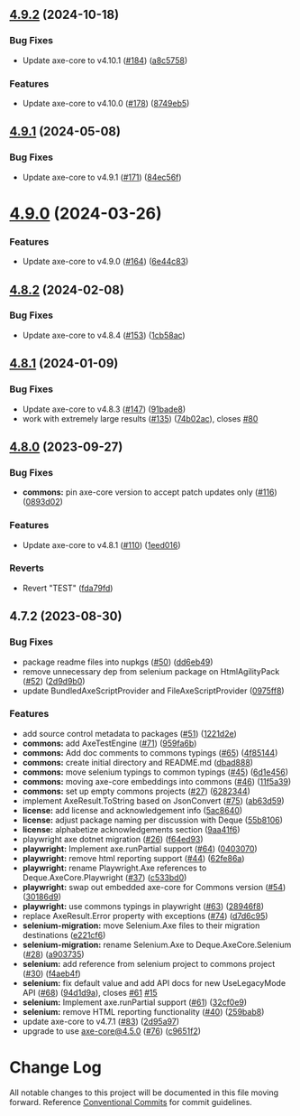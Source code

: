 ## [4.9.2](https://github.com/dequelabs/axe-core-nuget/compare/v4.9.1...v4.9.2) (2024-10-18)


### Bug Fixes

* Update axe-core to v4.10.1 ([#184](https://github.com/dequelabs/axe-core-nuget/issues/184)) ([a8c5758](https://github.com/dequelabs/axe-core-nuget/commit/a8c5758d840b21b9bffbba834f43648fcea4ad51))


### Features

* Update axe-core to v4.10.0 ([#178](https://github.com/dequelabs/axe-core-nuget/issues/178)) ([8749eb5](https://github.com/dequelabs/axe-core-nuget/commit/8749eb59fd8ebd2b9d1cc428787db479ae12346e))



## [4.9.1](https://github.com/dequelabs/axe-core-nuget/compare/v4.9.0...v4.9.1) (2024-05-08)


### Bug Fixes

* Update axe-core to v4.9.1 ([#171](https://github.com/dequelabs/axe-core-nuget/issues/171)) ([84ec56f](https://github.com/dequelabs/axe-core-nuget/commit/84ec56f47e256e46c1b35e7cfee0e36338a00de8))



# [4.9.0](https://github.com/dequelabs/axe-core-nuget/compare/v4.8.2...v4.9.0) (2024-03-26)


### Features

* Update axe-core to v4.9.0 ([#164](https://github.com/dequelabs/axe-core-nuget/issues/164)) ([6e44c83](https://github.com/dequelabs/axe-core-nuget/commit/6e44c830aa8639ec1063973927fd7fea7720e36f))



## [4.8.2](https://github.com/dequelabs/axe-core-nuget/compare/v4.8.1...v4.8.2) (2024-02-08)


### Bug Fixes

* Update axe-core to v4.8.4 ([#153](https://github.com/dequelabs/axe-core-nuget/issues/153)) ([1cb58ac](https://github.com/dequelabs/axe-core-nuget/commit/1cb58ac95b55b4847d070071ef0ba47af7590610))



## [4.8.1](https://github.com/dequelabs/axe-core-nuget/compare/v4.8.0...v4.8.1) (2024-01-09)


### Bug Fixes

* Update axe-core to v4.8.3 ([#147](https://github.com/dequelabs/axe-core-nuget/issues/147)) ([91bade8](https://github.com/dequelabs/axe-core-nuget/commit/91bade81f0af324d63e1abe52d84d0466ea13006))
* work with extremely large results ([#135](https://github.com/dequelabs/axe-core-nuget/issues/135)) ([74b02ac](https://github.com/dequelabs/axe-core-nuget/commit/74b02ac75c0b906152d9d70eee8f5f33a6bdb66a)), closes [#80](https://github.com/dequelabs/axe-core-nuget/issues/80)



## [4.8.0](https://github.com/dequelabs/axe-core-nuget/compare/v4.7.2...v4.8.0) (2023-09-27)


### Bug Fixes

* **commons:** pin axe-core version to accept patch updates only ([#116](https://github.com/dequelabs/axe-core-nuget/issues/116)) ([0893d02](https://github.com/dequelabs/axe-core-nuget/commit/0893d02ad88a97e7792424c56383e6516ebef50a))


### Features

* Update axe-core to v4.8.1 ([#110](https://github.com/dequelabs/axe-core-nuget/issues/110)) ([1eed016](https://github.com/dequelabs/axe-core-nuget/commit/1eed016be84badd1cf39ba7fbc4be6d81ae09280))


### Reverts

* Revert "TEST" ([fda79fd](https://github.com/dequelabs/axe-core-nuget/commit/fda79fd7c340830998ef840a8db82ad0adc8bd31))

## 4.7.2 (2023-08-30)


### Bug Fixes

* package readme files into nupkgs ([#50](https://github.com/dequelabs/axe-core-nuget/issues/50)) ([dd6eb49](https://github.com/dequelabs/axe-core-nuget/commit/dd6eb4983f76b3553efff0f4f80848fd39a025e4))
* remove unnecessary dep from selenium package on HtmlAgilityPack ([#52](https://github.com/dequelabs/axe-core-nuget/issues/52)) ([2d9d9b0](https://github.com/dequelabs/axe-core-nuget/commit/2d9d9b0eb1b28e5a0c4ace28060ca6556dc68f5b))
* update BundledAxeScriptProvider and FileAxeScriptProvider ([0975ff8](https://github.com/dequelabs/axe-core-nuget/commit/0975ff84bc8f0bef85b2f2e1dc0675313f7ac541))


### Features

* add source control metadata to packages ([#51](https://github.com/dequelabs/axe-core-nuget/issues/51)) ([1221d2e](https://github.com/dequelabs/axe-core-nuget/commit/1221d2ed8fc2d098a7678c394666899231aaf8da))
* **commons:** add AxeTestEngine ([#71](https://github.com/dequelabs/axe-core-nuget/issues/71)) ([959fa6b](https://github.com/dequelabs/axe-core-nuget/commit/959fa6b91e23790bd5a1c0e3bb9f0db98c417513))
* **commons:** Add doc comments to commons typings ([#65](https://github.com/dequelabs/axe-core-nuget/issues/65)) ([4f85144](https://github.com/dequelabs/axe-core-nuget/commit/4f851444647ce985757c9219f0e9dee5eccc6cd5))
* **commons:** create initial directory and README.md ([dbad888](https://github.com/dequelabs/axe-core-nuget/commit/dbad888bfa98785b9d725c3cc12cf8a0f265abcc))
* **commons:** move selenium typings to common typings ([#45](https://github.com/dequelabs/axe-core-nuget/issues/45)) ([6d1e456](https://github.com/dequelabs/axe-core-nuget/commit/6d1e45656b812a69676a5f3224a433c6839a1c15))
* **commons:** moving axe-core embeddings into commons ([#46](https://github.com/dequelabs/axe-core-nuget/issues/46)) ([11f5a39](https://github.com/dequelabs/axe-core-nuget/commit/11f5a39ace9ea6f4266c4519f1b2b82e987149de))
* **commons:** set up empty commons projects ([#27](https://github.com/dequelabs/axe-core-nuget/issues/27)) ([6282344](https://github.com/dequelabs/axe-core-nuget/commit/62823449308b4e15139c4620b29537b134300f30))
* implement AxeResult.ToString based on JsonConvert ([#75](https://github.com/dequelabs/axe-core-nuget/issues/75)) ([ab63d59](https://github.com/dequelabs/axe-core-nuget/commit/ab63d599f02d6a5b0535a8a4290e9d0a8c8482bd))
* **license:** add license and acknowledgement info ([5ac8640](https://github.com/dequelabs/axe-core-nuget/commit/5ac86408bed1524e78fff206cfb44be8e249bd20))
* **license:** adjust package naming per discussion with Deque ([55b8106](https://github.com/dequelabs/axe-core-nuget/commit/55b810606fa94a1e00bc750476211192a0834d70))
* **license:** alphabetize acknowledgements section ([9aa41f6](https://github.com/dequelabs/axe-core-nuget/commit/9aa41f6a36bb0f045a3eaae69e90d4e4fbec3444))
* playwright axe dotnet migration ([#26](https://github.com/dequelabs/axe-core-nuget/issues/26)) ([f64ed93](https://github.com/dequelabs/axe-core-nuget/commit/f64ed935b429070b7926db1254ec1fbbc74cfc34))
* **playwright:** Implement axe.runPartial support ([#64](https://github.com/dequelabs/axe-core-nuget/issues/64)) ([0403070](https://github.com/dequelabs/axe-core-nuget/commit/0403070ac021fd159d41773eb3ab26e66628d328))
* **playwright:** remove html reporting support ([#44](https://github.com/dequelabs/axe-core-nuget/issues/44)) ([62fe86a](https://github.com/dequelabs/axe-core-nuget/commit/62fe86a13b52433d133b611a315d3d69f87a0db6))
* **playwright:** rename Playwright.Axe references to Deque.AxeCore.Playwright ([#37](https://github.com/dequelabs/axe-core-nuget/issues/37)) ([c533bd0](https://github.com/dequelabs/axe-core-nuget/commit/c533bd0263beb00c020134dce638fd7c2cce4f64))
* **playwright:** swap out embedded axe-core for Commons version ([#54](https://github.com/dequelabs/axe-core-nuget/issues/54)) ([30186d9](https://github.com/dequelabs/axe-core-nuget/commit/30186d95afbc4152bbbc70d683e2651a31f95dfd))
* **playwright:** use commons typings in playwright ([#63](https://github.com/dequelabs/axe-core-nuget/issues/63)) ([28946f8](https://github.com/dequelabs/axe-core-nuget/commit/28946f8df39da8cb106e9ceba176dca5f337d33f))
* replace AxeResult.Error property with exceptions ([#74](https://github.com/dequelabs/axe-core-nuget/issues/74)) ([d7d6c95](https://github.com/dequelabs/axe-core-nuget/commit/d7d6c957bb94208c79e4d9c4562c3dd5235012f2))
* **selenium-migration:** move Selenium.Axe files to their migration destinations ([e221cf6](https://github.com/dequelabs/axe-core-nuget/commit/e221cf6b3cab0710abe90fa0a59ec8d76e2fb274))
* **selenium-migration:** rename Selenium.Axe to Deque.AxeCore.Selenium ([#28](https://github.com/dequelabs/axe-core-nuget/issues/28)) ([a903735](https://github.com/dequelabs/axe-core-nuget/commit/a903735185139ff585cea218b12a19be4598e3cc))
* **selenium:** add reference from selenium project to commons project ([#30](https://github.com/dequelabs/axe-core-nuget/issues/30)) ([f4aeb4f](https://github.com/dequelabs/axe-core-nuget/commit/f4aeb4fa83661e5a5b612abb25997c379919bbde))
* **selenium:** fix default value and add API docs for new UseLegacyMode API ([#68](https://github.com/dequelabs/axe-core-nuget/issues/68)) ([94d1d9a](https://github.com/dequelabs/axe-core-nuget/commit/94d1d9a3806cf166af5c79000c57ce53a378177a)), closes [#61](https://github.com/dequelabs/axe-core-nuget/issues/61) [#15](https://github.com/dequelabs/axe-core-nuget/issues/15)
* **selenium:** Implement axe.runPartial support ([#61](https://github.com/dequelabs/axe-core-nuget/issues/61)) ([32cf0e9](https://github.com/dequelabs/axe-core-nuget/commit/32cf0e919ee14837bd89074827cabe9824fc7b76))
* **selenium:** remove HTML reporting functionality ([#40](https://github.com/dequelabs/axe-core-nuget/issues/40)) ([259bab8](https://github.com/dequelabs/axe-core-nuget/commit/259bab872c86eabedcf3a04f5bfcf764bf38d00e))
* update axe-core to v4.7.1 ([#83](https://github.com/dequelabs/axe-core-nuget/issues/83)) ([2d95a97](https://github.com/dequelabs/axe-core-nuget/commit/2d95a97ac62d42a9a0b4617bbaa1c3c92aa3d5e9))
* upgrade to use axe-core@4.5.0 ([#76](https://github.com/dequelabs/axe-core-nuget/issues/76)) ([c9651f2](https://github.com/dequelabs/axe-core-nuget/commit/c9651f2c2284967c64d2f28e460b5181d0af5c6d))

# Change Log

All notable changes to this project will be documented in this file moving forward. Reference [Conventional Commits](https://conventionalcommits.org/) for commit guidelines. 